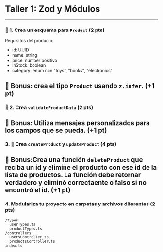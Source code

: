 # Taller 1: Zod y Módulos
---

### 🧩 1. Crea un esquema para `Product` (2 pts)

Requisitos del producto:

* id: UUID
* name: string
* price: number positivo
* inStock: boolean
* category: enum con "toys", "books", "electronics"

🎯 **Bonus**: crea el tipo `Product` usando `z.infer`. (+1 pt)
---

### 🧩 2. Crea `validateProductData` (2 pts)

🎯 **Bonus**: Utiliza mensajes personalizados para los campos que se pueda. (+1 pt)
---

### 3. 🧩 Crea `createProduct` y `updateProduct` (4 pts)

🎯 **Bonus**:Crea una función `deleteProduct` que reciba un id y elimine el producto con ese id de la lista de productos. La función debe retornar verdadero y eliminó correctaente o falso si no encontró el id. (+1 pt)
---

### 4. Modulariza tu proyecto en carpetas y archivos diferentes (2 pts)
```
/types
  userTypes.ts
  productTypes.ts
/controllers
  usersController.ts
  productsController.ts
index.ts
```
